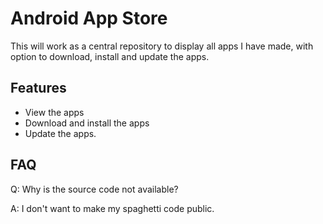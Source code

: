 # Android App Store

This will work as a central repository to display all apps I have made, with option to download, install and update the apps.

## Features

- View the apps
- Download and install the apps
- Update the apps.

## FAQ

Q: Why is the source code not available? 

A: I don't want to make my spaghetti code public.
